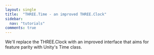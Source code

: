 ```yaml
---
layout: single
title:  "THREE.Time - an improved THREE.Clock"
sidebar:
  nav: "tutorials"
comments: true
---
```


We'll replace the THREE.Clock with an improved interface that aims for feature parity with Unity's Time class. 